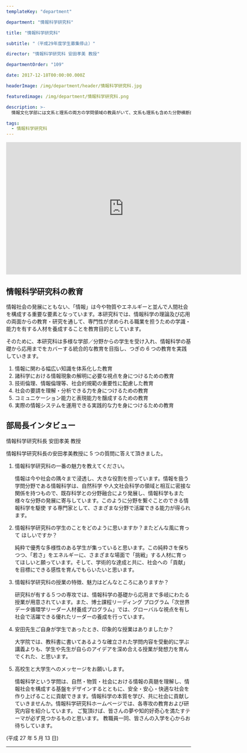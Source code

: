```yaml
---
templateKey: "department"

department: "情報科学研究科"

title: "情報科学研究科"

subtitle: "（平成29年度学生募集停止）"

director: "情報科学研究科 安田孝美 教授"

departmentOrder: "109"

date: 2017-12-18T00:00:00.000Z

headerImage: /img/department/header/情報科学研究科.jpg

featuredimage: /img/department/情報科学研究科.png

description: >-
  情報文化学部には文系と理系の両方の学問領域の教員がいて、文系も理系も含めた分野横断的に学問を学ぶことができます。情報文化学部には、主に理系の分野を学ぶ自然情報学科と文系を中心とする社会システム情報学科の2つの学科がありますが、いずれの学科に入学しても、最初は文理を問わず幅広く多様な分野を学びます。その中に情報文化学部の特徴である「人類生存のための科学」というユニークな科目があります。この科目では多様な学問分野について、なぜそういったことを学ぶのかということを考えます。そして、1、2年生では、情報を分析・解釈する情報リテラシーの基礎能力を習得し、英語を中心とした言語能力、論理的に物事を考える力を身につけていきます。このような科目を通して幅広い分野の基礎知識を学び、さらに3、4年生では徐々に自分の専門分野を確立して行きます。このような教育を通して、現代社会における様々な問題を多様な観点から論理的に客観的に分析し、解決策を講じることができる汎用力のある人材の育成を目指しています。

tags:
  - 情報科学研究科
---
```


<iframe src="https://nuvideo.media.nagoya-u.ac.jp/embed/3208fe89f1bce2aa8bf4a52d2df431eb2de3cac1/autostart/false/caption/true" width="640" height="360" frameborder="0" allowfullscreen></iframe>

## 情報科学研究科の教育

情報社会の発展にともない、「情報」は今や物質やエネルギーと並んで人間社会を構成する重要な要素となっています。本研究科では、情報科学の理論及び応用の両面からの教育・研究を通して、専門性が求められる職業を担うための学識・能力を有する人材を養成することを教育目的としています。

そのために、本研究科は多様な学部／分野からの学生を受け入れ、情報科学の基礎から応用までをカバーする統合的な教育を目指し、つぎの 6 つの教育を実践していきます。

1. 情報に関わる幅広い知識を体系化した教育
1. 諸科学における情報現象の解明に必要な視点を身につけるための教育
1. 技術倫理、情報倫理等、社会的規範の重要性に配慮した教育
1. 社会の要請を理解・分析できる力を身につけるための教育
1. コミュニケーション能力と表現能力を醸成するための教育
1. 実際の情報システムを運用できる実践的な力を身につけるための教育

## 部局長インタビュー

情報科学研究科長
安田孝美 教授

情報科学研究科長の安田孝美教授に 5 つの質問に答えて頂きました。

1. 情報科学研究科の一番の魅力を教えてください。

   情報は今や社会の隅々まで浸透し、大きな役割を担っています。情報を扱う学問分野である情報科学は、自然科学 や人文社会科学の領域と相互に密接な関係を持つもので、既存科学との分野融合により発展し、情報科学もまた様々な分野の発展に寄与しています。このように分野を繋ぐことのできる情報科学を駆使 する専門家として、さまざまな分野で活躍できる能力が得られます。

2. 情報科学研究科の学生のことをどのように思いますか？またどんな風に育って ほしいですか？

   純粋で優秀な多様性のある学生が集っていると思います。この純粋さを保ちつつ、「若さ」をエネルギーに、さまざまな場面で「挑戦」する人材に育ってほしいと願っています。そして、学術的な達成と共に、社会への「貢献」を目標にできる感性を育んでもらいたいと思います。

3. 情報科学研究科の授業の特徴、魅力はどんなところにありますか？

   研究科が有する５つの専攻では、情報科学の基礎から応用まで多岐にわたる授業が用意されています。また、博士課程リーディング プログラム「次世界データ循環学リーダー人材養成プログラム」では、グローバルな視点を有し社会で活躍できる優れたリーダーの養成を行っています。

4. 安田先生ご自身が学生であったとき、印象的な授業はありましたか？

   大学院では、教科書に書いてあるような確立された学問内容を受動的に学ぶ講義よりも、学生や先生が自らのアイデアを深め合える授業が発想力を育んでくれた、と思います。

5. 高校生と大学生へのメッセージをお願いします。

   情報科学という学問は、自然・物質・社会における情報の真髄を理解し、情報社会を構成する基盤をデザインするとともに、安全・安心・快適な社会を作り上げることに貢献できます。情報科学の本質を学び、共に社会に貢献していきませんか。情報科学研究科ホームページでは、各専攻の教育および研究内容を紹介しています。 ご覧頂けば、皆さんの夢や知的好奇心を満たすテーマが必ず見つかるものと思います。 教職員一同、皆さんの入学を心からお待ちしています。

(平成 27 年 5 月 13 日)

---
